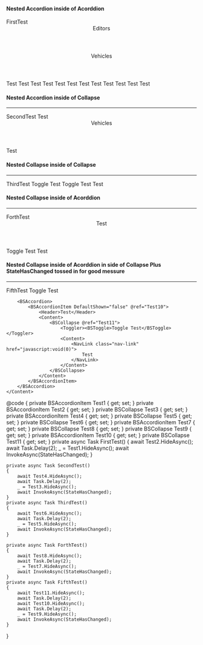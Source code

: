 ﻿<h4>Nested Accordion inside of Acorddion</h4>
<BSButton Color="BSColor.Primary" OnClick="FirstTest">FirstTest</BSButton>
<BSAccordion>
    <BSAccordionItem DefaultShown="false" @ref="Test1">
        <Header>Editors</Header>
        <Content>
            <BSAccordion>
                <BSAccordionItem @ref="Test2">
                    <Header>Vehicles</Header>
                    <Content>
                        <NavLink class="nav-link" href="javascript:void(0)">
                            Test
                        </NavLink>
                        <NavLink class="nav-link" href="javascript:void(0)">
                            Test
                        </NavLink>
                        <NavLink class="nav-link" href="javascript:void(0)">
                            Test
                        </NavLink>
                        <NavLink class="nav-link" href="javascript:void(0)">
                            Test
                        </NavLink>
                        <NavLink class="nav-link" href="javascript:void(0)">
                            Test
                        </NavLink>
                        <NavLink class="nav-link" href="javascript:void(0)">
                            Test
                        </NavLink>
                    </Content>
                </BSAccordionItem>
            </BSAccordion>
            <NavLink class="nav-link" href="javascript:void(0)">
                Test
            </NavLink>
            <NavLink class="nav-link" href="javascript:void(0)">
                Test
            </NavLink>
            <NavLink class="nav-link" href="javascript:void(0)">
                Test
            </NavLink>
            <NavLink class="nav-link" href="javascript:void(0)">
                Test
            </NavLink>
            <NavLink class="nav-link" href="javascript:void(0)">
                Test
            </NavLink>
            <NavLink class="nav-link" href="javascript:void(0)">
                Test
            </NavLink>
        </Content>
    </BSAccordionItem>
</BSAccordion>

<h4>Nested Accordion inside of Collapse</h4>
<hr />
<BSButton Color="BSColor.Primary" OnClick="SecondTest">SecondTest</BSButton>
<BSCollapse @ref="Test3">
    <Toggler><BSToggle>Test</BSToggle></Toggler>
    <Content>
        <BSAccordion>
            <BSAccordionItem @ref="Test4">
                <Header>Vehicles</Header>
                <Content>
                    <NavLink class="nav-link" href="javascript:void(0)">
                        Test
                    </NavLink>
                </Content>
            </BSAccordionItem>
        </BSAccordion>
    </Content>
</BSCollapse>

<h4>Nested Collapse inside of Collapse</h4>
<hr />
<BSButton Color="BSColor.Primary" OnClick="ThirdTest">ThirdTest</BSButton>
<BSCollapse @ref="Test5">
    <Toggler><BSToggle>Toggle Test</BSToggle></Toggler>
    <Content>
        <BSCollapse @ref="Test6">
            <Toggler><BSToggle>Toggle Test</BSToggle></Toggler>
            <Content>
                <NavLink class="nav-link" href="javascript:void(0)">
                    Test
                </NavLink>
            </Content>
        </BSCollapse>
    </Content>
</BSCollapse>

<h4>Nested Collapse inside of Acorddion</h4>
<hr />
<BSButton Color="BSColor.Primary" OnClick="ForthTest">ForthTest</BSButton>
<BSAccordion>
    <BSAccordionItem DefaultShown="false" @ref="Test7">
        <Header>Test</Header>
        <Content>
            <BSCollapse @ref="Test8">
                <Toggler><BSToggle>Toggle Test</BSToggle></Toggler>
                <Content>
                    <NavLink class="nav-link" href="javascript:void(0)">
                        Test
                    </NavLink>
                </Content>
            </BSCollapse>
        </Content>
    </BSAccordionItem>
</BSAccordion>
<h4>Nested Collapse inside of Acorddion in side of Collapse Plus StateHasChanged tossed in for good messure</h4>
<hr />
<BSButton Color="BSColor.Primary" OnClick="FifthTest">FifthTest</BSButton>
<BSCollapse @ref="Test9">
    <Toggler><BSToggle>Toggle Test</BSToggle></Toggler>
    <Content>

        <BSAccordion>
            <BSAccordionItem DefaultShown="false" @ref="Test10">
                <Header>Test</Header>
                <Content>
                    <BSCollapse @ref="Test11">
                        <Toggler><BSToggle>Toggle Test</BSToggle></Toggler>
                        <Content>
                            <NavLink class="nav-link" href="javascript:void(0)">
                                Test
                            </NavLink>
                        </Content>
                    </BSCollapse>
                </Content>
            </BSAccordionItem>
        </BSAccordion>
    </Content>
</BSCollapse>
@code {
    private BSAccordionItem Test1 { get; set; }
    private BSAccordionItem Test2 { get; set; }
    private BSCollapse Test3 { get; set; }
    private BSAccordionItem Test4 { get; set; }
    private BSCollapse Test5 { get; set; }
    private BSCollapse Test6 { get; set; }
    private BSAccordionItem Test7 { get; set; }
    private BSCollapse Test8 { get; set; }
    private BSCollapse Test9 { get; set; }
    private BSAccordionItem Test10 { get; set; }
    private BSCollapse Test11 { get; set; }
    private async Task FirstTest()
    {
        await Test2.HideAsync();
        await Task.Delay(2);
        _ = Test1.HideAsync();
        await InvokeAsync(StateHasChanged);
    }

    private async Task SecondTest()
    {
        await Test4.HideAsync();
        await Task.Delay(2);
        _ = Test3.HideAsync();
        await InvokeAsync(StateHasChanged);
    }
    private async Task ThirdTest()
    {
        await Test6.HideAsync();
        await Task.Delay(2);
        _ = Test5.HideAsync();
        await InvokeAsync(StateHasChanged);
    }

    private async Task ForthTest()
    {
        await Test8.HideAsync();
        await Task.Delay(2);
        _ = Test7.HideAsync();
        await InvokeAsync(StateHasChanged);
    }
    private async Task FifthTest()
    {
        await Test11.HideAsync();
        await Task.Delay(2);
        await Test10.HideAsync();
        await Task.Delay(2);
        _ = Test9.HideAsync();
        await InvokeAsync(StateHasChanged);
    }
}
